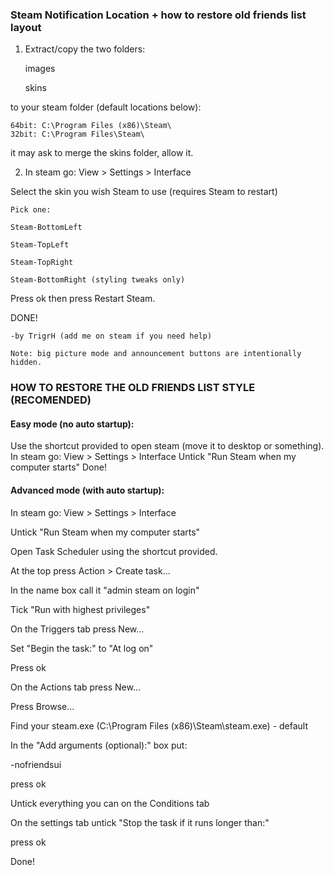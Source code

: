 ### Steam Notification Location + how to restore old friends list layout

1. Extract/copy the two folders:

	images
	
	skins

to your steam folder (default locations below): 

	64bit: C:\Program Files (x86)\Steam\
	32bit: C:\Program Files\Steam\

it may ask to merge the skins folder, allow it.

2. In steam go: View > Settings > Interface

Select the skin you wish Steam to use (requires Steam to restart)

	Pick one:
	
	Steam-BottomLeft
	
	Steam-TopLeft
	
	Steam-TopRight
	
	Steam-BottomRight (styling tweaks only)

Press ok then press Restart Steam.

DONE!

	-by TrigrH (add me on steam if you need help)

	Note: big picture mode and announcement buttons are intentionally hidden.


### HOW TO RESTORE THE OLD FRIENDS LIST STYLE (RECOMENDED)


#### Easy mode (no auto startup):

Use the shortcut provided to open steam (move it to desktop or something).
In steam go: View > Settings > Interface
Untick "Run Steam when my computer starts"
Done!

#### Advanced mode (with auto startup):

In steam go: View > Settings > Interface

Untick "Run Steam when my computer starts"

Open Task Scheduler using the shortcut provided.

At the top press Action > Create task...

In the name box call it "admin steam on login"

Tick "Run with highest privileges"

On the Triggers tab press New...

Set "Begin the task:" to "At log on"

Press ok

On the Actions tab press New...

Press Browse...

Find your steam.exe (C:\Program Files (x86)\Steam\steam.exe) - default

In the "Add arguments (optional):" box put:

-nofriendsui

press ok

Untick everything you can on the Conditions tab

On the settings tab untick "Stop the task if it runs longer than:"

press ok

Done!

